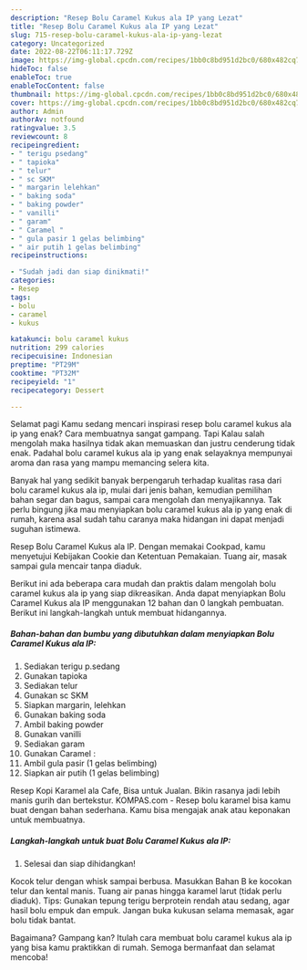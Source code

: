 ```yaml
---
description: "Resep Bolu Caramel Kukus ala IP yang Lezat"
title: "Resep Bolu Caramel Kukus ala IP yang Lezat"
slug: 715-resep-bolu-caramel-kukus-ala-ip-yang-lezat
category: Uncategorized
date: 2022-08-22T06:11:17.729Z
image: https://img-global.cpcdn.com/recipes/1bb0c8bd951d2bc0/680x482cq70/bolu-caramel-kukus-ala-ip-foto-resep-utama.jpg
hideToc: false
enableToc: true
enableTocContent: false
thumbnail: https://img-global.cpcdn.com/recipes/1bb0c8bd951d2bc0/680x482cq70/bolu-caramel-kukus-ala-ip-foto-resep-utama.jpg
cover: https://img-global.cpcdn.com/recipes/1bb0c8bd951d2bc0/680x482cq70/bolu-caramel-kukus-ala-ip-foto-resep-utama.jpg
author: Admin
authorAv: notfound
ratingvalue: 3.5
reviewcount: 8
recipeingredient:
- " terigu psedang"
- " tapioka"
- " telur"
- " sc SKM"
- " margarin lelehkan"
- " baking soda"
- " baking powder"
- " vanilli"
- " garam"
- " Caramel "
- " gula pasir 1 gelas belimbing"
- " air putih 1 gelas belimbing"
recipeinstructions:

- "Sudah jadi dan siap dinikmati!"
categories:
- Resep
tags:
- bolu
- caramel
- kukus

katakunci: bolu caramel kukus 
nutrition: 299 calories
recipecuisine: Indonesian
preptime: "PT29M"
cooktime: "PT32M"
recipeyield: "1"
recipecategory: Dessert

---
```



Selamat pagi Kamu sedang mencari inspirasi resep bolu caramel kukus ala ip yang enak? Cara membuatnya sangat gampang. Tapi Kalau salah mengolah maka hasilnya tidak akan memuaskan dan justru cenderung tidak enak. Padahal bolu caramel kukus ala ip yang enak selayaknya mempunyai aroma dan rasa yang mampu memancing selera kita.


Banyak hal yang sedikit banyak berpengaruh terhadap kualitas rasa dari bolu caramel kukus ala ip, mulai dari jenis bahan, kemudian pemilihan bahan segar dan bagus, sampai cara mengolah dan menyajikannya. Tak perlu bingung jika mau menyiapkan bolu caramel kukus ala ip yang enak di rumah, karena asal sudah tahu caranya maka hidangan ini dapat menjadi suguhan istimewa.

Resep Bolu Caramel Kukus ala IP. Dengan memakai Cookpad, kamu menyetujui Kebijakan Cookie dan Ketentuan Pemakaian. Tuang air, masak sampai gula mencair tanpa diaduk.


Berikut ini ada beberapa cara mudah dan praktis dalam mengolah bolu caramel kukus ala ip yang siap dikreasikan. Anda dapat menyiapkan Bolu Caramel Kukus ala IP menggunakan 12 bahan dan 0 langkah pembuatan. Berikut ini langkah-langkah untuk membuat hidangannya.

<!--inarticleads1-->

##### Bahan-bahan dan bumbu yang dibutuhkan dalam menyiapkan Bolu Caramel Kukus ala IP:

1. Sediakan  terigu p.sedang
1. Gunakan  tapioka
1. Sediakan  telur
1. Gunakan  sc SKM
1. Siapkan  margarin, lelehkan
1. Gunakan  baking soda
1. Ambil  baking powder
1. Gunakan  vanilli
1. Sediakan  garam
1. Gunakan  Caramel :
1. Ambil  gula pasir (1 gelas belimbing)
1. Siapkan  air putih (1 gelas belimbing)


Resep Kopi Karamel ala Cafe, Bisa untuk Jualan. Bikin rasanya jadi lebih manis gurih dan bertekstur. KOMPAS.com - Resep bolu karamel bisa kamu buat dengan bahan sederhana. Kamu bisa mengajak anak atau keponakan untuk membuatnya. 

<!--inarticleads2-->

##### Langkah-langkah untuk buat Bolu Caramel Kukus ala IP:


1. Selesai dan siap dihidangkan!

Kocok telur dengan whisk sampai berbusa. Masukkan Bahan B ke kocokan telur dan kental manis. Tuang air panas hingga karamel larut (tidak perlu diaduk). Tips: Gunakan tepung terigu berprotein rendah atau sedang, agar hasil bolu empuk dan empuk. Jangan buka kukusan selama memasak, agar bolu tidak bantat. 

Bagaimana? Gampang kan? Itulah cara membuat bolu caramel kukus ala ip yang bisa kamu praktikkan di rumah. Semoga bermanfaat dan selamat mencoba!
